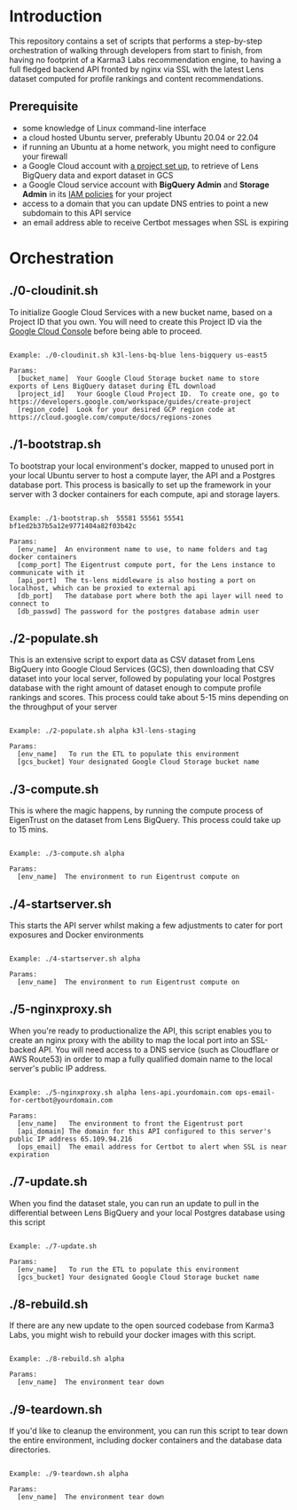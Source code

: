 # Introduction
This repository contains a set of scripts that performs a step-by-step orchestration of walking through developers from start to finish, 
from having no footprint of a Karma3 Labs recommendation engine, to having a full fledged backend API fronted by nginx via SSL with 
the latest Lens dataset computed for profile rankings and content recommendations.

## Prerequisite
- some knowledge of Linux command-line interface
- a cloud hosted Ubuntu server, preferably Ubuntu 20.04 or 22.04
- if running an Ubuntu at a home network, you might need to configure your firewall
- a Google Cloud account with [a project set up](https://cloud.google.com/resource-manager/docs/creating-managing-projects), to retrieve of Lens BigQuery data and export dataset in GCS
- a Google Cloud service account with **BigQuery Admin** and **Storage Admin** in its [IAM policies](https://console.cloud.google.com/iam-admin/iam) for your project
- access to a domain that you can update DNS entries to point a new subdomain to this API service
- an email address able to receive Certbot messages when SSL is expiring

# Orchestration

## ./0-cloudinit.sh
To initialize Google Cloud Services with a new bucket name, based on a Project ID that you own.  You will need to create this Project ID
via the [Google Cloud Console](https://developers.google.com/workspace/guides/create-project) before being able to proceed.
```Usage:   ./0-cloudinit.sh [bucket_name] [project_id] [region_code]

Example: ./0-cloudinit.sh k3l-lens-bq-blue lens-bigquery us-east5

Params:
  [bucket_name]  Your Google Cloud Storage bucket name to store exports of Lens BigQuery dataset during ETL download
  [project_id]   Your Google Cloud Project ID.  To create one, go to https://developers.google.com/workspace/guides/create-project
  [region_code]  Look for your desired GCP region code at https://cloud.google.com/compute/docs/regions-zones
```

## ./1-bootstrap.sh
To bootstrap your local environment's docker, mapped to unused port in your local Ubuntu server to host a compute layer, the API and a Postgres database port.
This process is basically to set up the framework in your server with 3 docker containers for each compute, api and storage layers.
```Usage:   ./1-bootstrap.sh [env_name] [comp_port] [api_port] [db_port] [db_passwd]

Example: ./1-bootstrap.sh  55581 55561 55541 bf1ed2b37b5a12e9771404a82f03b42c

Params:
  [env_name]  An environment name to use, to name folders and tag docker containers
  [comp_port] The Eigentrust compute port, for the Lens instance to communicate with it
  [api_port]  The ts-lens middleware is also hosting a port on localhost, which can be proxied to external api
  [db_port]   The database port where both the api layer will need to connect to
  [db_passwd] The password for the postgres database admin user
```

## ./2-populate.sh
This is an extensive script to export data as CSV dataset from Lens BigQuery into Google Cloud Services (GCS), then downloading that CSV dataset into
your local server, followed by populating your local Postgres database with the right amount of dataset enough to compute profile rankings and scores.
This process could take about 5-15 mins depending on the throughput of your server
```Usage:   ./2-populate.sh [env_name] [gcs_bucket]

Example: ./2-populate.sh alpha k3l-lens-staging

Params:
  [env_name]   To run the ETL to populate this environment
  [gcs_bucket] Your designated Google Cloud Storage bucket name
```

## ./3-compute.sh
This is where the magic happens, by running the compute process of EigenTrust on the dataset from Lens BigQuery.  This process could take up to 15 mins.
```Usage:   ./3-compute.sh [env_name]

Example: ./3-compute.sh alpha

Params:
  [env_name]  The environment to run Eigentrust compute on
```

## ./4-startserver.sh
This starts the API server whilst making a few adjustments to cater for port exposures and Docker environments
```Usage:   ./4-startserver.sh [env_name]

Example: ./4-startserver.sh alpha

Params:
  [env_name]  The environment to run Eigentrust compute on
```

## ./5-nginxproxy.sh
When you're ready to productionalize the API, this script enables you to create an nginx proxy with the ability to map the local port into an SSL-backed API.
You will need access to a DNS service (such as Cloudflare or AWS Route53) in order to map a fully qualified domain name to the local server's public IP address.
```Usage:   ./5-nginxproxy.sh env_name domain_name ops_email

Example: ./5-nginxproxy.sh alpha lens-api.yourdomain.com ops-email-for-certbot@yourdomain.com

Params:
  [env_name]   The environment to front the Eigentrust port
  [api_domain] The domain for this API configured to this server's public IP address 65.109.94.216
  [ops_email]  The email address for Certbot to alert when SSL is near expiration
```

## ./7-update.sh
When you find the dataset stale, you can run an update to pull in the differential between Lens BigQuery and your local Postgres database using this script
```Usage:   ./7-update.sh [env_name] [gcs_bucket]

Example: ./7-update.sh  

Params:
  [env_name]   To run the ETL to populate this environment
  [gcs_bucket] Your designated Google Cloud Storage bucket name
```

## ./8-rebuild.sh
If there are any new update to the open sourced codebase from Karma3 Labs, you might wish to rebuild your docker images with this script.
```Usage:   ./8-rebuild.sh [env_name]

Example: ./8-rebuild.sh alpha

Params:
  [env_name]  The environment tear down
```

## ./9-teardown.sh
If you'd like to cleanup the environment, you can run this script to tear down the entire environment, including docker containers and the database data directories.
```Usage:   ./9-teardown.sh [env_name]

Example: ./9-teardown.sh alpha

Params:
  [env_name]  The environment tear down
```
